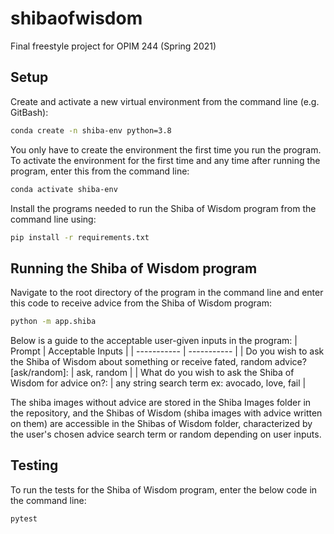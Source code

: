 # shibaofwisdom

Final freestyle project for OPIM 244 (Spring 2021)


## Setup

Create and activate a new virtual environment from the command line (e.g. GitBash):

```sh
conda create -n shiba-env python=3.8
```

You only have to create the environment the first time you run the program. To activate the environment for the first time and any time after running the program, enter this from the command line:

```sh
conda activate shiba-env
```

Install the programs needed to run the Shiba of Wisdom program from the command line using:

```sh
pip install -r requirements.txt
```

## Running the Shiba of Wisdom program

Navigate to the root directory of the program in the command line and enter this code to receive advice from the Shiba of Wisdom program:

```sh
python -m app.shiba
```

Below is a guide to the acceptable user-given inputs in the program:
| Prompt | Acceptable Inputs |
| ----------- | ----------- |
| Do you wish to ask the Shiba of Wisdom about something or receive fated, random advice? [ask/random]: | ask, random |
| What do you wish to ask the Shiba of Wisdom for advice on?: | any string search term ex: avocado, love, fail |

The shiba images without advice are stored in the Shiba Images folder in the repository, and the Shibas of Wisdom (shiba images with advice written on them) are accessible in the Shibas of Wisdom folder, characterized by the user's chosen advice search term or random depending on user inputs. 

## Testing

To run the tests for the Shiba of Wisdom program, enter the below code in the command line:

```sh
pytest
```
